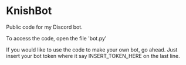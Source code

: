 # KnishBot
Public code for my Discord bot.

To access the code, open the file 'bot.py'

If you would like to use the code to make your own bot, go ahead. Just insert your bot token where it say INSERT_TOKEN_HERE on the last line.
